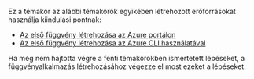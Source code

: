Ez a témakör az alábbi témakörök egyikében létrehozott erőforrásokat használja kiindulási pontnak:

+ [Az első függvény létrehozása az Azure portálon](../articles/azure-functions/functions-create-first-azure-function.md)
+ [Az első függvény létrehozása az Azure CLI használatával](../articles/azure-functions/functions-create-first-azure-function-azure-cli.md)

Ha még nem hajtotta végre a fenti témakörökben ismertetett lépéseket, a függvényalkalmazás létrehozásához végezze el most ezeket a lépéseket.